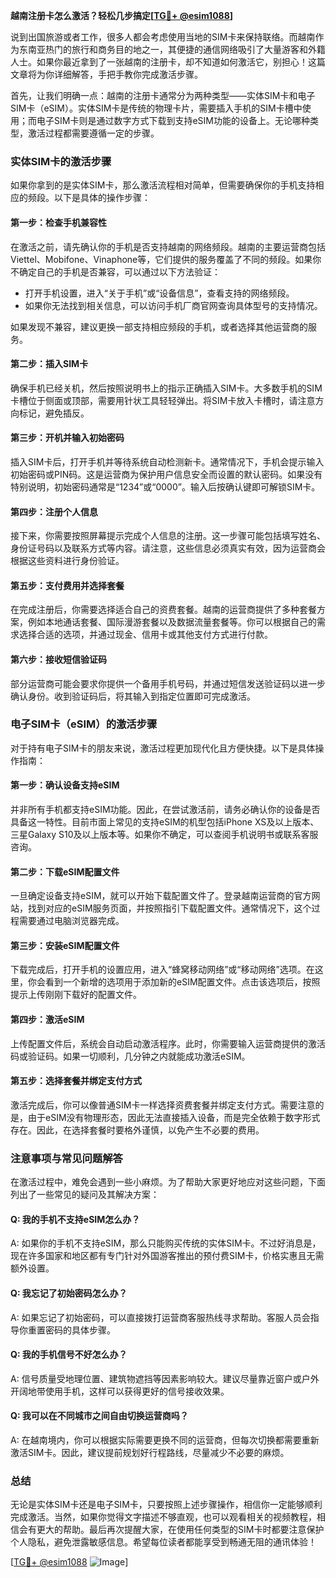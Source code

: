 **越南注册卡怎么激活？轻松几步搞定[[TG💪+ @esim1088](https://t.me/s/esim1088)]**

说到出国旅游或者工作，很多人都会考虑使用当地的SIM卡来保持联络。而越南作为东南亚热门的旅行和商务目的地之一，其便捷的通信网络吸引了大量游客和外籍人士。如果你最近拿到了一张越南的注册卡，却不知道如何激活它，别担心！这篇文章将为你详细解答，手把手教你完成激活步骤。

首先，让我们明确一点：越南的注册卡通常分为两种类型——实体SIM卡和电子SIM卡（eSIM）。实体SIM卡是传统的物理卡片，需要插入手机的SIM卡槽中使用；而电子SIM卡则是通过数字方式下载到支持eSIM功能的设备上。无论哪种类型，激活过程都需要遵循一定的步骤。

### 实体SIM卡的激活步骤

如果你拿到的是实体SIM卡，那么激活流程相对简单，但需要确保你的手机支持相应的频段。以下是具体的操作步骤：

#### 第一步：检查手机兼容性
在激活之前，请先确认你的手机是否支持越南的网络频段。越南的主要运营商包括Viettel、Mobifone、Vinaphone等，它们提供的服务覆盖了不同的频段。如果你不确定自己的手机是否兼容，可以通过以下方法验证：
- 打开手机设置，进入“关于手机”或“设备信息”，查看支持的网络频段。
- 如果你无法找到相关信息，可以访问手机厂商官网查询具体型号的支持情况。

如果发现不兼容，建议更换一部支持相应频段的手机，或者选择其他运营商的服务。

#### 第二步：插入SIM卡
确保手机已经关机，然后按照说明书上的指示正确插入SIM卡。大多数手机的SIM卡槽位于侧面或顶部，需要用针状工具轻轻弹出。将SIM卡放入卡槽时，请注意方向标记，避免插反。

#### 第三步：开机并输入初始密码
插入SIM卡后，打开手机并等待系统自动检测新卡。通常情况下，手机会提示输入初始密码或PIN码。这是运营商为保护用户信息安全而设置的默认密码。如果没有特别说明，初始密码通常是“1234”或“0000”。输入后按确认键即可解锁SIM卡。

#### 第四步：注册个人信息
接下来，你需要按照屏幕提示完成个人信息的注册。这一步骤可能包括填写姓名、身份证号码以及联系方式等内容。请注意，这些信息必须真实有效，因为运营商会根据这些资料进行身份验证。

#### 第五步：支付费用并选择套餐
在完成注册后，你需要选择适合自己的资费套餐。越南的运营商提供了多种套餐方案，例如本地通话套餐、国际漫游套餐以及数据流量套餐等。你可以根据自己的需求选择合适的选项，并通过现金、信用卡或其他支付方式进行付款。

#### 第六步：接收短信验证码
部分运营商可能会要求你提供一个备用手机号码，并通过短信发送验证码以进一步确认身份。收到验证码后，将其输入到指定位置即可完成激活。

### 电子SIM卡（eSIM）的激活步骤

对于持有电子SIM卡的朋友来说，激活过程更加现代化且方便快捷。以下是具体操作指南：

#### 第一步：确认设备支持eSIM
并非所有手机都支持eSIM功能。因此，在尝试激活前，请务必确认你的设备是否具备这一特性。目前市面上常见的支持eSIM的机型包括iPhone XS及以上版本、三星Galaxy S10及以上版本等。如果你不确定，可以查阅手机说明书或联系客服咨询。

#### 第二步：下载eSIM配置文件
一旦确定设备支持eSIM，就可以开始下载配置文件了。登录越南运营商的官方网站，找到对应的eSIM服务页面，并按照指引下载配置文件。通常情况下，这个过程需要通过电脑浏览器完成。

#### 第三步：安装eSIM配置文件
下载完成后，打开手机的设置应用，进入“蜂窝移动网络”或“移动网络”选项。在这里，你会看到一个新增的选项用于添加新的eSIM配置文件。点击该选项后，按照提示上传刚刚下载好的配置文件。

#### 第四步：激活eSIM
上传配置文件后，系统会自动启动激活程序。此时，你需要输入运营商提供的激活码或验证码。如果一切顺利，几分钟之内就能成功激活eSIM。

#### 第五步：选择套餐并绑定支付方式
激活完成后，你可以像普通SIM卡一样选择资费套餐并绑定支付方式。需要注意的是，由于eSIM没有物理形态，因此无法直接插入设备，而是完全依赖于数字形式存在。因此，在选择套餐时要格外谨慎，以免产生不必要的费用。

### 注意事项与常见问题解答

在激活过程中，难免会遇到一些小麻烦。为了帮助大家更好地应对这些问题，下面列出了一些常见的疑问及其解决方案：

#### Q: 我的手机不支持eSIM怎么办？
A: 如果你的手机不支持eSIM，那么只能购买传统的实体SIM卡。不过好消息是，现在许多国家和地区都有专门针对外国游客推出的预付费SIM卡，价格实惠且无需额外设置。

#### Q: 我忘记了初始密码怎么办？
A: 如果忘记了初始密码，可以直接拨打运营商客服热线寻求帮助。客服人员会指导你重置密码的具体步骤。

#### Q: 我的手机信号不好怎么办？
A: 信号质量受地理位置、建筑物遮挡等因素影响较大。建议尽量靠近窗户或户外开阔地带使用手机，这样可以获得更好的信号接收效果。

#### Q: 我可以在不同城市之间自由切换运营商吗？
A: 在越南境内，你可以根据实际需要更换不同的运营商，但每次切换都需要重新激活SIM卡。因此，建议提前规划好行程路线，尽量减少不必要的麻烦。

### 总结

无论是实体SIM卡还是电子SIM卡，只要按照上述步骤操作，相信你一定能够顺利完成激活。当然，如果你觉得文字描述不够直观，也可以观看相关的视频教程，相信会有更大的帮助。最后再次提醒大家，在使用任何类型的SIM卡时都要注意保护个人隐私，避免泄露敏感信息。希望每位读者都能享受到畅通无阻的通讯体验！

[[TG💪+ @esim1088](https://t.me/s/esim1088) ![Image](https://i.postimg.cc/4NQfJmqS/Snipaste-2025-05-13-00-14-12.png)]